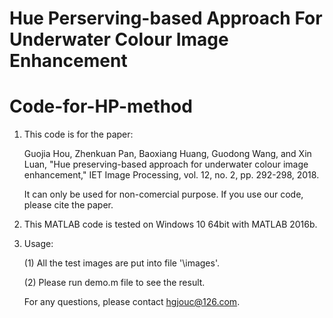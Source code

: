 # Hue Perserving-based Approach For Underwater Colour Image Enhancement
# Code-for-HP-method

1. This code is for the paper: 

   Guojia Hou, Zhenkuan Pan, Baoxiang Huang, Guodong Wang, and Xin Luan, "Hue preserving-based approach for underwater colour image enhancement," IET Image Processing, vol. 12,      no. 2, pp. 292-298, 2018.


   It can only be used for non-comercial purpose. If you use our code, please cite the paper.

2. This MATLAB code is tested on Windows 10 64bit with MATLAB 2016b. 

3. Usage:

   (1) All the test images are put into file '\images'.


   (2) Please run demo.m file to see the result.


   For any questions, please contact hgjouc@126.com.
